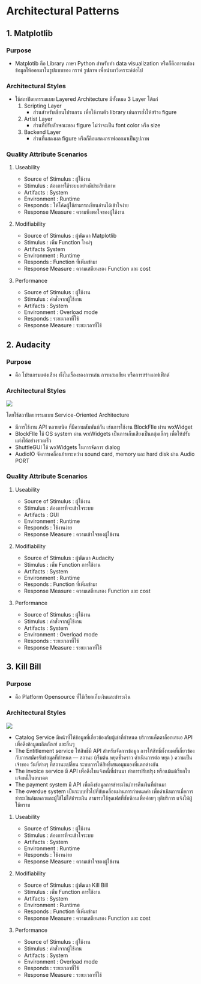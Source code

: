 # Architectural Patterns

## 1. Matplotlib

### Purpose
- Matplotib คือ Library ภาษา Python สำหรับทำ data visualization หรือก็คือการแปลงข้อมูลให้ออกมาในรูปแบบของ กราฟ รูปภาพ เพื่อนำมาวิเคราะห์ต่อไป

### Architectural Styles
- ใช้สถาปัตยกรรมแบบ Layered Architecture มีทั้งหมด 3 Layer ได้แก่
	1. Scripting Layer
		- ส่วนสำหรับเขียนโปรแกรม เพื่อใช้งานตัว library เช่นการสั่งให้สร้าง figure
	2. Artist Layer
		- ส่วนที่ปรับลักษณะของ figure ไม่ว่าจะเป็น font color หรือ size
	3. Backend Layer 
		- ส่วนที่แสดงผล figure หรือก็คือแสดงกราฟออกมาเป็นรูปภาพ

### Quality Attribute Scenarios
1. Useability
	- Source of Stimulus :  ผู้ใช้งาน
	- Stimulus : ต้องการใช้ระบบอย่างมีประสิทธิภาพ
	- Artifacts : System
	- Environment : Runtime
	- Responds : ให้โค้ดผู้ใช้สามารถเขียนอ่านได้เข้าใจง่าย
	- Response Measure : ความพึงพอใจของผู้ใช้งาน
	
2.  Modifiability
	- Source of Stimulus : ผู้พัฒนา Matplotlib
	- Stimulus : เพิ่ม Function ใหม่ๆ
	- Artifacts  System
	- Environment : Runtime
	- Responds : Function ที่เพิ่มเข้ามา
	- Response Measure : ความเสถียนของ Function และ cost

3. Performance
	- Source of Stimulus : ผู้ใช้งาน
	- Stimulus : คำสั่งจากผู้ใช้งาน
	- Artifacts : System
	- Environment : Overload mode
	- Responds : ระยะเวลาที่ใช้
	- Response Measure : ระยะเวลาที่ใช้


## 2. Audacity

### Purpose
- คือ โปรแกรมแต่งเสียง ทั้งในเรื่องของการเล่น การผสมเสียง หรือการสร้างเอฟเฟ็กต์

###  Architectural Styles

[<img src="https://wiki.audacityteam.org/w/images/1/13/AudacityBlocks.png">](http://google.com.au/)

โดยใช้สถาปัตยกรรมแบบ Service-Oriented Architecture 
- มีการใช้งาน API หลายชนิด ที่มีความสัมพันธ์กัน เช่นการใช้งาน BlockFIle ผ่าน wxWidget
- BlockFIle ใช้ OS system ผ่าน wxWidgets เป็นการเก็บเสียงเป็นกลุ่มเล็กๆ เพื่อให้ปรับแต่งได้อย่างรวดเร็ว
- ShuttleGUI ใช้ wxWidgets ในการจัดการ dialog
- AudioIO จัดการเคลื่อนย้ายระหว่าง sound card, memory และ hard disk ผ่าน Audio PORT

### Quality Attribute Scenarios
1. Useability
	- Source of Stimulus :  ผู้ใช้งาน
	- Stimulus : ต้องการที่จะเข้าใจระบบ
	- Artifacts : GUI
	- Environment : Runtime
	- Responds : ใช้งานง่าย
	- Response Measure : ความเข้าใจของผู้ใข้งาน

2. Modifiability
	- Source of Stimulus :  ผู้พัฒนา Audacity
	- Stimulus : เพิ่ม Function การใช้งาน
	- Artifacts : System
	- Environment : Runtime
	- Responds : Function ที่เพิ่มเข้ามา
	- Response Measure : ความเสถียนของ Function และ cost
	
3. Performance
	- Source of Stimulus : ผู้ใช้งาน
	- Stimulus : คำสั่งจากผู้ใช้งาน
	- Artifacts : System
	- Environment : Overload mode
	- Responds : ระยะเวลาที่ใช้
	- Response Measure : ระยะเวลาที่ใช้


## 3.  Kill Bill

### Purpose
- คือ Platform Opensource ที่ใช้เรียกเก็บเงินและชำระเงิน

###  Architectural Styles
<img src="https://killbill.io/wp-content/uploads/2014/01/kbcoreservices1.png?w=30">

- Catalog Service มีหน้าที่ให้ข้อมูลที่เกี่ยวข้องกับผู้เช่าที่กำหนด บริการแค็ตตาล็อกเสนอ API เพื่อดึงข้อมูลผลิตภัณฑ์ และอื่นๆ
- The Entitlement service ให้สิทธิ์มี API สำหรับจัดการข้อมูล การให้สิทธิ์ทั้งหมดที่เกี่ยวข้องกับการสมัครรับข้อมูลที่กำหนด — สถานะ (เริ่มต้น หยุดชั่วคราว ดำเนินการต่อ หยุด ) ความเป็นเจ้าของ วันที่ต่างๆ ที่สถานะเปลี่ยน ระบบการให้สิทธิ์เสนอมุมมองที่แตกต่างกัน
- The invoice service มี API เพื่อดึงใบแจ้งหนี้ที่ผ่านมา ทำการปรับปรุง หรือแม้แต่เรียกใบแจ้งหนี้ในอนาคต
- The payment system มี API เพื่อดึงข้อมูลการชำระเงิน/การคืนเงินที่ผ่านมา 
- The overdue system เป็นระบบทั่วไปที่ขับเคลื่อนผ่านการกำหนดค่า เพื่อดำเนินการเมื่อการชำระเงินล้มเหลวและผู้ใช้ไม่ได้ชำระเงิน สามารถใช้ชุดเฟสที่ซับซ้อนเพื่อค่อยๆ ยุติบริการ แจ้งให้ผู้ใช้ทราบ

1. Useability
	- Source of Stimulus :  ผู้ใช้งาน
	- Stimulus : ต้องการที่จะเข้าใจระบบ
	- Artifacts : System
	- Environment : Runtime
	- Responds : ใช้งานง่าย
	- Response Measure : ความเข้าใจของผู้ใข้งาน

2. Modifiability
	- Source of Stimulus :  ผู้พัฒนา Kill Bill
	- Stimulus : เพิ่ม Function การใช้งาน
	- Artifacts : System
	- Environment : Runtime
	- Responds : Function ที่เพิ่มเข้ามา
	- Response Measure : ความเสถียนของ Function และ cost
	
3. Performance
	- Source of Stimulus : ผู้ใช้งาน
	- Stimulus : คำสั่งจากผู้ใช้งาน
	- Artifacts : System
	- Environment : Overload mode
	- Responds : ระยะเวลาที่ใช้
	- Response Measure : ระยะเวลาที่ใช้

